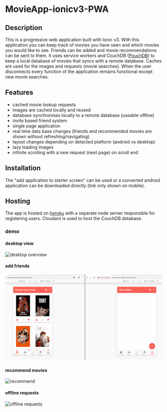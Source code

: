 # MovieApp-ionicv3-PWA

## Description
This is a progressive web application built with Ionic v3. With this application you can keep track of movies you have seen and which movies you would like to see. Friends can be added and movie recommendations can be sent to them. 
It uses service workers and CouchDB ([PouchDB](https://pouchdb.com/)) to keep a local database of movies that syncs with a remote database.
Caches are used for the images and requests (movie searches). When the user disconnects every function of the application remains functional except new movie searches. 

## Features
* cached movie lookup requests
* images are cached locally and reused
* database synchronises locally to a remote database (useable offline)
* invite based friend system
* single page application
* real time data base changes (friends and recommended movies are shown without refreshing/navigating)
* layout changes depending on detected platform (android vs desktop)
* lazy loading images
* infinite scrolling with a new request (next page) on scroll end

## Installation
The "add application to starter screen" can be used or a converted android application can be downloaded directly (link only shown on mobile). 

## Hosting
The app is hosted on [heroku](https://movietracker-deploy.herokuapp.com) with a separate node server responsible for registering users.
Cloudant is used to host the CouchDB database.

### demo

#### desktop view

![desktop overview](demofullview.gif)

#### add friends
![offline requests](addfriend.gif)

#### recommend movies
![recommend](recommendmovies.gif)

#### offline requests

![offline requests](reconnectinternet.gif)
